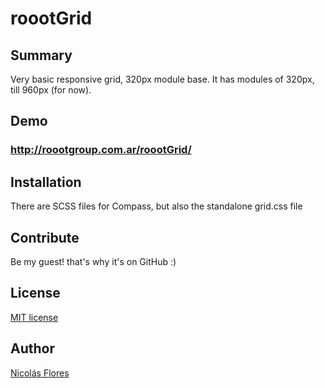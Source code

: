 roootGrid
=========

Summary
---

Very basic responsive grid, 320px module base.
It has modules of 320px, till 960px (for now).

Demo
---
### http://roootgroup.com.ar/roootGrid/

Installation
---
There are SCSS files for Compass, but also the standalone grid.css file

Contribute
---
Be my guest! that's why it's on GitHub :)

License
---
[MIT license](http://opensource.org/licenses/MIT)

Author
---

[Nicolás Flores](http://www.nicolasflores.com.ar)
